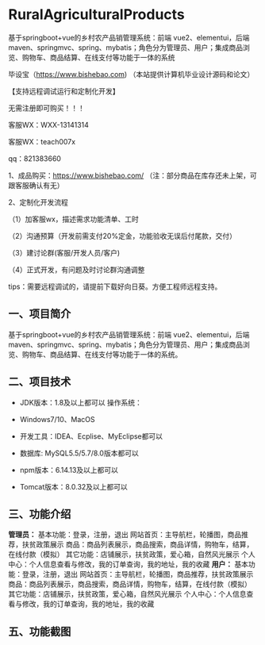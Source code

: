 # RuralAgriculturalProducts
 基于springboot+vue的乡村农产品销管理系统：前端 vue2、elementui，后端 maven、springmvc、spring、mybatis；角色分为管理员、用户；集成商品浏览、购物车、商品结算、在线支付等功能于一体的系统

毕设宝（https://www.bishebao.com) （本站提供计算机毕业设计源码和论文）

【支持远程调试运行和定制化开发】

无需注册即可购买！！！

客服WX：WXX-13141314

客服WX：teach007x

qq：821383660


1、成品购买：https://www.bishebao.com/ （注：部分商品在库存还未上架，可跟客服确认有无）

2、定制化开发流程

（1）加客服wx，描述需求功能清单、工时

（2）沟通预算（开发前需支付20%定金，功能验收无误后付尾款，交付）

（3）建讨论群(客服/开发人员/客户)

（4）正式开发，有问题及时讨论群沟通调整

tips：需要远程调试的，请提前下载好向日葵。方便工程师远程支持。
<h2>一、项目简介</h2>
基于springboot+vue的乡村农产品销管理系统：前端 vue2、elementui，后端 maven、springmvc、spring、mybatis；角色分为管理员、用户；集成商品浏览、购物车、商品结算、在线支付等功能于一体的系统。
<h2>二、项目技术</h2>
<ul dir="auto">
 	<li>
<p dir="auto">JDK版本：1.8及以上都可以 操作系统：</p>
</li>
 	<li>
<p dir="auto">Windows7/10、MacOS</p>
</li>
 	<li>
<p dir="auto">开发工具：IDEA、Ecplise、MyEclipse都可以</p>
</li>
 	<li>
<p dir="auto">数据库: MySQL5.5/5.7/8.0版本都可以</p>
</li>
 	<li>
<p dir="auto">npm版本：6.14.13及以上都可以</p>
</li>
 	<li>
<p dir="auto">Tomcat版本：8.0.32及以上都可以</p>
</li>
</ul>
<h2>三、功能介绍</h2>
<div class="markdown-heading" dir="auto">
<div class="markdown-heading" dir="auto">

<strong>管理员：</strong>
基本功能：登录，注册，退出
网站首页：主导航栏，轮播图，商品推荐，扶贫政策展示
商品：商品列表展示，商品搜索，商品详情，购物车，结算，在线付款（模拟）
其它功能：店铺展示，扶贫政策，爱心箱，自然风光展示
个人中心：个人信息查看与修改，我的订单查询，我的地址，我的收藏
<strong>用户：</strong>
基本功能：登录，注册，退出
网站首页：主导航栏，轮播图，商品推荐，扶贫政策展示
商品：商品列表展示，商品搜索，商品详情，购物车，结算，在线付款（模拟）
其它功能：店铺展示，扶贫政策，爱心箱，自然风光展示
个人中心：个人信息查看与修改，我的订单查询，我的地址，我的收藏

</div>
</div>
<h2>五、功能截图</h2>
<img class="aligncenter size-full wp-image" src="https://www.bishebao.com/wp-content/uploads/2024/07/计算机毕业设计-基于springboot+vue的乡村农产品销管理系统/result/image_10_2.png" alt="" />
<img class="aligncenter size-full wp-image" src="https://www.bishebao.com/wp-content/uploads/2024/07/计算机毕业设计-基于springboot+vue的乡村农产品销管理系统/result/image_11_3.png" alt="" />
<img class="aligncenter size-full wp-image" src="https://www.bishebao.com/wp-content/uploads/2024/07/计算机毕业设计-基于springboot+vue的乡村农产品销管理系统/result/image_12_4.png" alt="" />
<img class="aligncenter size-full wp-image" src="https://www.bishebao.com/wp-content/uploads/2024/07/计算机毕业设计-基于springboot+vue的乡村农产品销管理系统/result/image_13_5.png" alt="" />
<img class="aligncenter size-full wp-image" src="https://www.bishebao.com/wp-content/uploads/2024/07/计算机毕业设计-基于springboot+vue的乡村农产品销管理系统/result/image_14_6.png" alt="" />
<img class="aligncenter size-full wp-image" src="https://www.bishebao.com/wp-content/uploads/2024/07/计算机毕业设计-基于springboot+vue的乡村农产品销管理系统/result/image_15_7.png" alt="" />
<img class="aligncenter size-full wp-image" src="https://www.bishebao.com/wp-content/uploads/2024/07/计算机毕业设计-基于springboot+vue的乡村农产品销管理系统/result/image_16_8.png" alt="" />
<img class="aligncenter size-full wp-image" src="https://www.bishebao.com/wp-content/uploads/2024/07/计算机毕业设计-基于springboot+vue的乡村农产品销管理系统/result/image_17_9.png" alt="" />
<img class="aligncenter size-full wp-image" src="https://www.bishebao.com/wp-content/uploads/2024/07/计算机毕业设计-基于springboot+vue的乡村农产品销管理系统/result/image_18_10.png" alt="" />
<img class="aligncenter size-full wp-image" src="https://www.bishebao.com/wp-content/uploads/2024/07/计算机毕业设计-基于springboot+vue的乡村农产品销管理系统/result/image_1_1.png" alt="" />
<img class="aligncenter size-full wp-image" src="https://www.bishebao.com/wp-content/uploads/2024/07/计算机毕业设计-基于springboot+vue的乡村农产品销管理系统/result/image_2_11.png" alt="" />
<img class="aligncenter size-full wp-image" src="https://www.bishebao.com/wp-content/uploads/2024/07/计算机毕业设计-基于springboot+vue的乡村农产品销管理系统/result/image_3_12.png" alt="" />
<img class="aligncenter size-full wp-image" src="https://www.bishebao.com/wp-content/uploads/2024/07/计算机毕业设计-基于springboot+vue的乡村农产品销管理系统/result/image_4_13.png" alt="" />
<img class="aligncenter size-full wp-image" src="https://www.bishebao.com/wp-content/uploads/2024/07/计算机毕业设计-基于springboot+vue的乡村农产品销管理系统/result/image_5_14.png" alt="" />
<img class="aligncenter size-full wp-image" src="https://www.bishebao.com/wp-content/uploads/2024/07/计算机毕业设计-基于springboot+vue的乡村农产品销管理系统/result/image_6_15.png" alt="" />
<img class="aligncenter size-full wp-image" src="https://www.bishebao.com/wp-content/uploads/2024/07/计算机毕业设计-基于springboot+vue的乡村农产品销管理系统/result/image_7_16.png" alt="" />
<img class="aligncenter size-full wp-image" src="https://www.bishebao.com/wp-content/uploads/2024/07/计算机毕业设计-基于springboot+vue的乡村农产品销管理系统/result/image_8_17.png" alt="" />
<img class="aligncenter size-full wp-image" src="https://www.bishebao.com/wp-content/uploads/2024/07/计算机毕业设计-基于springboot+vue的乡村农产品销管理系统/result/image_9_18.png" alt="" />
